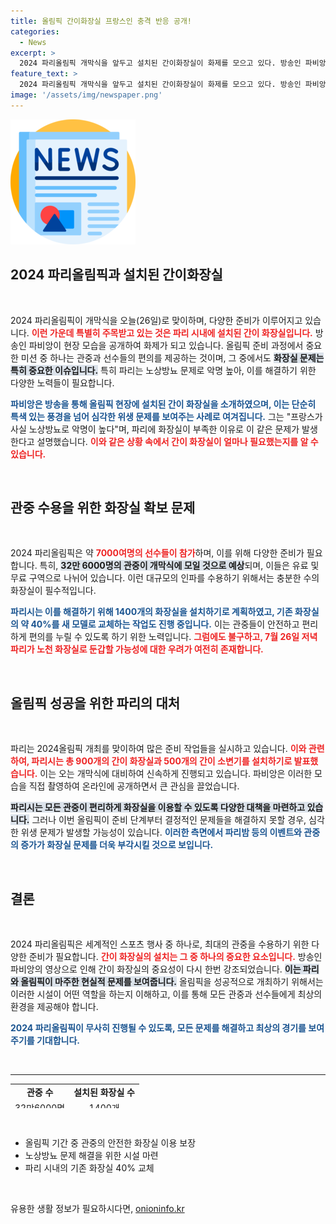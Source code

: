 ```yaml
---
title: 올림픽 간이화장실 프랑스인 충격 반응 공개!
categories:
  - News
excerpt: >
  2024 파리올림픽 개막식을 앞두고 설치된 간이화장실이 화제를 모으고 있다. 방송인 파비앙이 공개한 이 모습은 노상방뇨 문제와 함께 거리에서의 민망한 상황을 예고하며, 과연 파리가 이 인파를 감당할 수 있을지 궁금증을 자아낸다. 클릭해 자세한 내용을 확인하세요!
feature_text: >
  2024 파리올림픽 개막식을 앞두고 설치된 간이화장실이 화제를 모으고 있다. 방송인 파비앙이 공개한 이 모습은 노상방뇨 문제와 함께 거리에서의 민망한 상황을 예고하며, 과연 파리가 이 인파를 감당할 수 있을지 궁금증을 자아낸다. 클릭해 자세한 내용을 확인하세요!
image: '/assets/img/newspaper.png'
---
```


<p><img src="/assets/img/newspaper.png" alt="kimp 속보" /></p>

<h2 data-ke-size="size26">2024 파리올림픽과 설치된 간이화장실</h2>

<p data-ke-size="size16">&nbsp;</p>

<p>2024 파리올림픽이 개막식을 오늘(26일)로 맞이하며, 다양한 준비가 이루어지고 있습니다. <b><span style="color: #ee2323;">이런 가운데 특별히 주목받고 있는 것은 파리 시내에 설치된 간이 화장실입니다.</span></b> 방송인 파비앙이 현장 모습을 공개하여 화제가 되고 있습니다. 올림픽 준비 과정에서 중요한 미션 중 하나는 관중과 선수들의 편의를 제공하는 것이며, 그 중에서도 <b><span style="background-color: #21538527;">화장실 문제는 특히 중요한 이슈입니다.</span></b> 특히 파리는 노상방뇨 문제로 악명 높아, 이를 해결하기 위한 다양한 노력들이 필요합니다. </p>

<p><b><span style="color: #1a5490;">파비앙은 방송을 통해 올림픽 현장에 설치된 간이 화장실을 소개하였으며, 이는 단순히 특색 있는 풍경을 넘어 심각한 위생 문제를 보여주는 사례로 여겨집니다.</span></b> 그는 "프랑스가 사실 노상방뇨로 악명이 높다"며, 파리에 화장실이 부족한 이유로 이 같은 문제가 발생한다고 설명했습니다. <b><span style="color: #ee2323;">이와 같은 상황 속에서 간이 화장실이 얼마나 필요했는지를 알 수 있습니다.</span></b></p>

<p data-ke-size="size16">&nbsp;</p>

<h2 data-ke-size="size26">관중 수용을 위한 화장실 확보 문제</h2>

<p data-ke-size="size16">&nbsp;</p>

<p>2024 파리올림픽은 약 <b><span style="color: #ee2323;">7000여명의 선수들이 참가</span></b>하며, 이를 위해 다양한 준비가 필요합니다. 특히, <b><span style="background-color: #21538527;">32만 6000명의 관중이 개막식에 모일 것으로 예상</span></b>되며, 이들은 유료 및 무료 구역으로 나뉘어 있습니다. 이런 대규모의 인파를 수용하기 위해서는 충분한 수의 화장실이 필수적입니다. </p>

<p><b><span style="color: #1a5490;">파리시는 이를 해결하기 위해 1400개의 화장실을 설치하기로 계획하였고, 기존 화장실의 약 40%를 새 모델로 교체하는 작업도 진행 중입니다.</span></b> 이는 관중들이 안전하고 편리하게 편의를 누릴 수 있도록 하기 위한 노력입니다. <b><span style="color: #ee2323;">그럼에도 불구하고, 7월 26일 저녁 파리가 노천 화장실로 둔갑할 가능성에 대한 우려가 여전히 존재합니다.</span></b></p>

<p data-ke-size="size16">&nbsp;</p>

<h2 data-ke-size="size26">올림픽 성공을 위한 파리의 대처</h2>

<p data-ke-size="size16">&nbsp;</p>

<p>파리는 2024올림픽 개최를 맞이하여 많은 준비 작업들을 실시하고 있습니다. <b><span style="color: #ee2323;">이와 관련하여, 파리시는 총 900개의 간이 화장실과 500개의 간이 소변기를 설치하기로 발표했습니다.</span></b> 이는 오는 개막식에 대비하여 신속하게 진행되고 있습니다. 파비앙은 이러한 모습을 직접 촬영하여 온라인에 공개하면서 큰 관심을 끌었습니다. </p>

<p><b><span style="background-color: #21538527;">파리시는 모든 관중이 편리하게 화장실을 이용할 수 있도록 다양한 대책을 마련하고 있습니다.</span></b> 그러나 이번 올림픽이 준비 단계부터 결정적인 문제들을 해결하지 못할 경우, 심각한 위생 문제가 발생할 가능성이 있습니다. <b><span style="color: #1a5490;">이러한 측면에서 파리밤 등의 이벤트와 관중의 증가가 화장실 문제를 더욱 부각시킬 것으로 보입니다.</span></b></p>

<p data-ke-size="size16">&nbsp;</p>

<h2 data-ke-size="size26">결론</h2>

<p data-ke-size="size16">&nbsp;</p>

<p>2024 파리올림픽은 세계적인 스포츠 행사 중 하나로, 최대의 관중을 수용하기 위한 다양한 준비가 필요합니다. <b><span style="color: #ee2323;">간이 화장실의 설치는 그 중 하나의 중요한 요소입니다.</span></b> 방송인 파비앙의 영상으로 인해 간이 화장실의 중요성이 다시 한번 강조되었습니다. <b><span style="background-color: #21538527;">이는 파리와 올림픽이 마주한 현실적 문제를 보여줍니다.</span></b> 올림픽을 성공적으로 개최하기 위해서는 이러한 시설이 어떤 역할을 하는지 이해하고, 이를 통해 모든 관중과 선수들에게 최상의 환경을 제공해야 합니다. </p>

<p><b><span style="color: #1a5490;">2024 파리올림픽이 무사히 진행될 수 있도록, 모든 문제를 해결하고 최상의 경기를 보여주기를 기대합니다.</span></b></p>

<p data-ke-size="size16">&nbsp;</p>

<hr />

<table style="width: 100%; height: 39px;">
  <tr>
    <td style="text-align: center; height: 17px;"><b>관중 수</b></td>
    <td style="text-align: center; height: 17px;"><b>설치된 화장실 수</b></td>
  </tr>
  <tr>
    <td style="text-align: center; height: 17px;">32만6000명</td>
    <td style="text-align: center; height: 17px;">1400개</td>
  </tr>
</table>

<p data-ke-size="size16">&nbsp;</p>

<ul>
    <li>올림픽 기간 중 관중의 안전한 화장실 이용 보장</li>
    <li>노상방뇨 문제 해결을 위한 시설 마련</li>
    <li>파리 시내의 기존 화장실 40% 교체</li>
</ul>

<p data-ke-size="size16">&nbsp;</p>
유용한 생활 정보가 필요하시다면, <a href="https://onioninfo.kr" rel="dofollow">onioninfo.kr</a>


